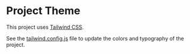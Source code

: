 # Project Theme

This project uses [Tailwind CSS](https://tailwindcss.com/).

See the [tailwind.config.js](./tailwind.config.js) file to update the colors
and typography of the project.
